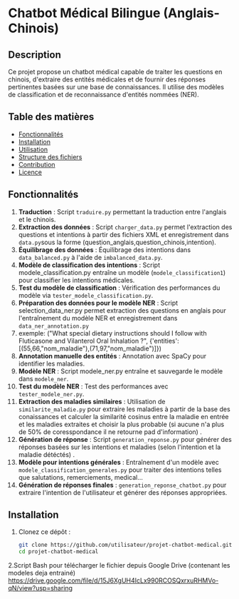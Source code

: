 # Chatbot Médical Bilingue (Anglais-Chinois)

## Description
Ce projet propose un chatbot médical capable de traiter les questions en chinois, d'extraire des entités médicales et de fournir des réponses pertinentes basées sur une base de connaissances. Il utilise des modèles de classification et de reconnaissance d'entités nommées (NER).

## Table des matières
- [Fonctionnalités](#fonctionnalités)
- [Installation](#installation)
- [Utilisation](#utilisation)
- [Structure des fichiers](#structure-des-fichiers)
- [Contribution](#contribution)
- [Licence](#licence)

## Fonctionnalités
1. **Traduction** : Script `traduire.py` permettant la traduction entre l'anglais et le chinois.
2. **Extraction des données** : Script `charger_data.py` permet l'extraction des questions et intentions à partir des fichiers XML et enregistrement dans `data.py`sous la forme (question_anglais,question_chinois,intention).
3. **Équilibrage des données** : Équilibrage des intentions dans `data_balanced.py` à l'aide de `imbalanced_data.py`.
4. **Modèle de classification des intentions** : Script modele_classification.py entraîne un modèle (`modele_classification1`) pour classifier les intentions médicales.
5. **Test du modèle de classification** : Vérification des performances du modèle via `tester_modele_classification.py`.
6. **Préparation des données pour le modèle NER** : Script selection_data_ner.py permet extraction des questions en anglais pour l'entraînement du modèle NER et enregistrement dans `data_ner_annotation.py`
7. exemple: ("What special dietary instructions should I follow with Fluticasone and Vilanterol Oral Inhalation ?", {'entities': [(55,66,"nom_maladie"),(71,97,"nom_maladie")]})
8. **Annotation manuelle des entités** : Annotation avec SpaCy pour identifier les maladies.
9. **Modèle NER** : Script modele_ner.py entraîne et sauvegarde le modèle dans `modele_ner`.
10. **Test du modèle NER** : Test des performances avec `tester_modele_ner.py`.
11. **Extraction des maladies similaires** : Utilisation de `similarite_maladie.py` pour extraire les maladies à partir de la base des conaissances et calculer la similarité cosinus entre la maladie en entrée et les maladies extraites et choisir la plus probable (si aucune n'a plus de 50% de coresspondance il ne retourne pad d'information) .
12. **Génération de réponse** : Script `generation_reponse.py` pour générer des réponses basées sur les intentions et maladies (selon l'intention et la maladie détéctés) .
13. **Modèle pour intentions générales** : Entraînement d'un modèle avec `modele_classification_generales.py` pour traiter des intentions telles que salutations, remerciements, medical...
14. **Génération de réponses finales** : `generation_reponse_chatbot.py` pour extraire l'intention de l'utilisateur et générer des réponses appropriées.

## Installation
1. Clonez ce dépôt :
   ```bash
   git clone https://github.com/utilisateur/projet-chatbot-medical.git
   cd projet-chatbot-medical
2.Script Bash pour télécharger le fichier depuis Google Drive (contenant les modeles deja entrainé)
https://drive.google.com/file/d/15J6XgUH4IcLx990RCOSQxrxuRHMVo-qN/view?usp=sharing

